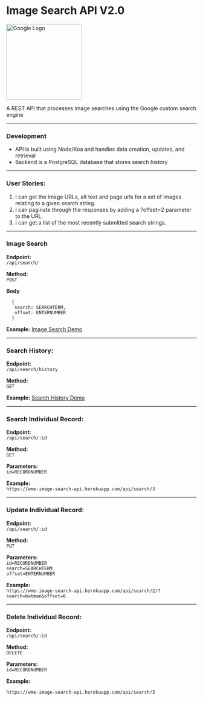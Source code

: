 # Image Search API V2.0

<div class="card-img">
  <img src="https://wme-image-search-api.herokuapp.com/img/google-api.png" width=200 alt="Google Logo">
</div>

A REST API that processes image searches using the Google custom search engine

---
### Development
  * API is built using Node/Koa and handles data creation, updates, and retrieval
  * Backend is a PostgreSQL database that stores search history

---
### User Stories:
  1. I can get the image URLs, alt text and page urls for a set of images relating to a given search string.
  2. I can paginate through the responses by adding a ?offset=2 parameter to the URL.
  3. I can get a list of the most recently submitted search strings.

---
### Image Search
**Endpoint:**  
```/api/search/```

**Method:**  
```POST```

**Body**  
```
  {
   search: SEARCHTERM,
   offset: ENTERNUMBER
  }
```

**Example:**
[Image Search Demo](https://wme-image-search-api.herokuapp.com/#search-image)

---
### Search History:
**Endpoint:**  
```/api/search/history```

**Method:**  
```GET```

**Example:**
[Search History Demo](https://wme-image-search-api.herokuapp.com/#search-history)

---
### Search Individual Record:
**Endpoint:**  
```/api/search/:id```

**Method:**  
```GET```

**Parameters:**  
```id=RECORDNUMBER```  

**Example:**  
```https://wme-image-search-api.herokuapp.com/api/search/3```

---
### Update Individual Record:
**Endpoint:**  
```/api/search/:id```

**Method:**  
```PUT```

**Parameters:**  
```id=RECORDNUMBER```  
```search=SEARCHTERM```  
```offset=ENTERNUMBER```

**Example:**  
```https://wme-image-search-api.herokuapp.com/api/search/2/?search=batman&offset=6```

---
### Delete Individual Record:
**Endpoint:**  
```/api/search/:id```

**Method:**  
```DELETE```

**Parameters:**  
```id=RECORDNUMBER```  

**Example:**  
```
https://wme-image-search-api.herokuapp.com/api/search/3
```

